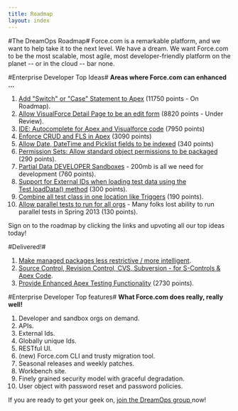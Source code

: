 ```yaml
---
title: Roadmap
layout: index
---
```

#The DreamOps Roadmap#
Force.com is a remarkable platform, and we want to help take it to the next level. We have a dream. We want Force.com to be the most scalable, most agile, most developer-friendly platform on the planet -- or in the cloud -- bar none. 

#Enterprise Developer Top Ideas#
**Areas where Force.com can enhanced ...**

1. [Add "Switch" or "Case" Statement to Apex](https://success.salesforce.com/ideaView?id=08730000000BrSIAA0) (11750 points - On Roadmap).
1. [Allow VisualForce Detail Page to be an edit form](https://success.salesforce.com/ideaView?id=08730000000BrQtAAK) (8820 points - Under Review).
1. [IDE: Autocomplete for Apex and Visualforce code](https://success.salesforce.com/ideaView?id=08730000000BrptAAC) (7950 points)
1. [Enforce CRUD and FLS in Apex](https://success.salesforce.com/ideaView?id=08730000000Lj8GAAS) (3090 points)
1. [Allow Date, DateTime and Picklist fields to be indexed](https://success.salesforce.com/ideaView?id=08730000000Dg5DAAS) (340 points)
1. [Permission Sets: Allow standard object permissions to be packaged](https://success.salesforce.com/ideaView?id=08730000000kmm6AAA) (290 points).
1. [Partial Data DEVELOPER Sandboxes](https://success.salesforce.com/ideaView?id=08730000000kxdLAAQ) - 200mb is all we need for development (760 points).
1. [Support for External IDs when loading test data using the Test.loadData() method](https://success.salesforce.com/ideaView?id=08730000000kxHhAAI) (300 points).
1. [Combine all test class in one location like Triggers](https://success.salesforce.com/ideaView?id=08730000000knclAAA) (190 points).
1. [Allow parallel tests to run for all orgs](https://success.salesforce.com/ideaView?id=08730000000kyWEAAY) - Many folks lost ability to run parallel tests in Spring 2013 (130 points).

Sign on to the roadmap by clicking the links and upvoting all our top ideas today!

#Delivered!#

1. [Make managed packages less restrictive / more intelligent](https://success.salesforce.com/ideaView?id=08730000000Brq2AAC).
1. [Source Control, Revision Control, CVS, Subversion - for S-Controls & Apex Code](https://success.salesforce.com/ideaView?id=08730000000BrBKAA0).
1. [Provide Enhanced Apex Testing Functionality](https://success.salesforce.com/ideaView?id=08730000000BrPiAAK) (2730 points).

#Enterprise Developer Top features#
**What Force.com does really, really well!**

1. Developer and sandbox orgs on demand.
1. APIs.
1. External Ids.
1. Globally unique Ids.
1. RESTful UI.
1. (new) Force.com CLI and trusty migration tool.
1. Seasonal releases and weekly patches.
1. Workbench site.
1. Finely grained security model with graceful degradation.
1. User object with password reset and password policies.

If you are ready to get your geek on, [join the DreamOps group ](https://success.salesforce.com/_ui/core/chatter/groups/GroupProfilePage?g=0F9300000001qd8) now!

